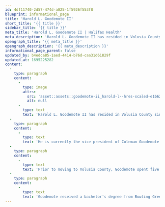 ```yaml
---
id: 4df11740-2d57-474d-a025-1f5926f553f8
blueprint: informational_page
title: 'Harold L. Goodemote II'
short_title: '{{ title }}'
sidebar_title: '{{ title }}'
meta_title: 'Harold L. Goodemote II | Halifax Health'
meta_description: 'Harold L. Goodemote II has resided in Volusia County since 1984, when he relocated to help construct the Ocean Center.'
opengraph_title: '{{ meta_title }}'
opengraph_description: '{{ meta_description }}'
informational_page_parent: false
updated_by: b4edca85-1aed-4414-b76d-caa31d61829f
updated_at: 1695225282
content:
  -
    type: paragraph
    content:
      -
        type: image
        attrs:
          src: 'asset::assets::goodemote-ii_harold-l--hres-scaled-e1662656074205-265x300.jpg'
          alt: null
      -
        type: text
        text: 'Harold L. Goodemote II has resided in Volusia County since 1984, when he relocated to help construct the Ocean Center.'
  -
    type: paragraph
    content:
      -
        type: text
        text: 'He is currently the vice president of Coleman Goodemote Construction Company, Inc., where he has worked since 1994. His prior experience includes nine years as Chief Estimator/Project Manager at Foley & Associates Construction Company in Daytona Beach, and four years working as an Adjunct Faculty Member at Daytona Beach Community College. Goodemote is a member of the NASCAR Foundation Board of Directors and chair of its Financial and Governance Committee.'
  -
    type: paragraph
    content:
      -
        type: text
        text: 'Prior to moving to Volusia County, Goodemote spent five years at Alpco, Inc. in Fairborn, Ohio, and two years at Butler Construction in Dayton, Ohio.'
  -
    type: paragraph
    content:
      -
        type: text
        text: 'Goodemote received a bachelor’s degree from Bowling Green State University and a Master of Business Administration from Stetson University.'
---
```

